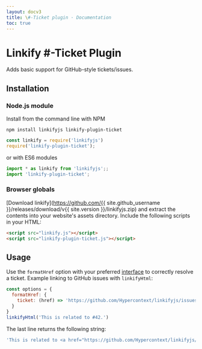 ```yaml
---
layout: docv3
title: \#-Ticket plugin · Documentation
toc: true
---
```


# Linkify #-Ticket Plugin

Adds basic support for GitHub-style tickets/issues.

## Installation

### Node.js module

Install from the command line with NPM

```
npm install linkifyjs linkify-plugin-ticket
```
```js
const linkify = require('linkifyjs')
require('linkify-plugin-ticket');
```

or with ES6 modules

```js
import * as linkify from 'linkifyjs';;
import 'linkify-plugin-ticket';
```

### Browser globals

[Download linkify](https://github.com/{{ site.github_username }}/releases/download/v{{ site.version }}/linkifyjs.zip)
and extract the contents into your website's assets directory.
Include the following scripts in your HTML:

```html
<script src="linkify.js"></script>
<script src="linkify-plugin-ticket.js"></script>
```

## Usage

Use the `formatHref` option with your preferred [interface](interfaces.html) to
correctly resolve a ticket. Example linking to GitHub issues with
`linkifyHtml`:

```js
const options = {
  formatHref: {
    ticket: (href) => 'https://github.com/Hypercontext/linkifyjs/issues/' + href.substr(1)
  }
}
linkifyHtml('This is related to #42.')
```

The last line returns the following string:

```js
'This is related to <a href="https://github.com/Hypercontext/linkifyjs/issues/42">#42</a>.'
```
